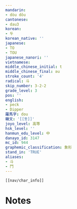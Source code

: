 ```yaml
---
mandarin:
- dòu dǒu
cantonese:
- dau3
korean:
- 두
korean_native: ''
japanese:
- TO
- TOU
japanese_nanori: ''
vietnamese:
middle_chinese_initial: t
middle_chinese_final: ǝu
stroke_count: '4'
radical: 斗
skip_number: 3-2-2
grade_level: 3
pos: ''
english:
- peck
- Dipper
羅馬字: dou
韓文: '[[돗]]'
joyo_level: 高等
hsk_level: ''
hanmun_edu_level: 中
danayo_id: 3147
mc_id: 944
graphemic_classification: 象形
stand_in: 'TRUE'
aliases:
- 斗
- 鬥
---
```

```meta-bind-embed
[[nav/char_info]]
```

# Notes
